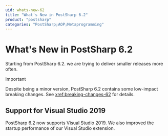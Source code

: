 ```yaml
---
uid: whats-new-62
title: "What's New in PostSharp 6.2"
product: "postsharp"
categories: "PostSharp;AOP;Metaprogramming"
---
```

# What's New in PostSharp 6.2

Starting from PostSharp 6.2. we are trying to deliver smaller releases more often.

> [!IMPORTANT]
> Despite being a minor version, PostSharp 6.2 contains some low-impact breaking changes. See <xref:breaking-changes-62> for details. 


## Support for Visual Studio 2019

PostSharp 6.2 now supports Visual Studio 2019. We also improved the startup performance of our Visual Studio extension.

